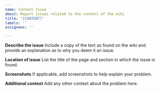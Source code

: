 ```yaml
---
name: Content Issue
about: Report issues related to the content of the wiki
title: "[CONTENT]"
labels: ''
assignees: ''

---
```


**Describe the issue**
Include a copy of the text as found on the wiki and provide an explanation as to why you deem it an issue.

**Location of issue**
List the title of the page and section in which the issue is found.

**Screenshots**
If applicable, add screenshots to help explain your problem.

**Additional context**
Add any other context about the problem here.
